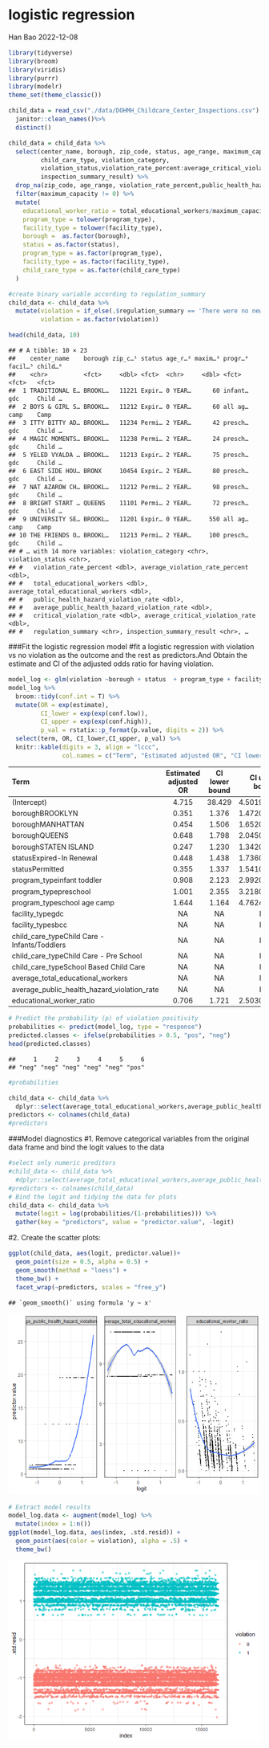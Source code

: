 logistic regression
================
Han Bao
2022-12-08

``` r
library(tidyverse)
library(broom)
library(viridis)
library(purrr)
library(modelr)
theme_set(theme_classic())
```

``` r
child_data = read_csv("./data/DOHMH_Childcare_Center_Inspections.csv") %>%
  janitor::clean_names()%>%
  distinct()
```

``` r
child_data = child_data %>% 
  select(center_name, borough, zip_code, status, age_range, maximum_capacity,program_type, facility_type, 
         child_care_type, violation_category,
         violation_status,violation_rate_percent:average_critical_violation_rate,regulation_summary,
         inspection_summary_result) %>%
  drop_na(zip_code, age_range, violation_rate_percent,public_health_hazard_violation_rate, critical_violation_rate) %>% 
  filter(maximum_capacity != 0) %>% 
  mutate(
    educational_worker_ratio = total_educational_workers/maximum_capacity,
    program_type = tolower(program_type),
    facility_type = tolower(facility_type),
    borough =  as.factor(borough),
    status = as.factor(status),
    program_type = as.factor(program_type),
    facility_type = as.factor(facility_type),
    child_care_type = as.factor(child_care_type)
  )
```

``` r
#create binary variable according to regulation_summary
child_data <- child_data %>%
  mutate(violation = if_else(.$regulation_summary == 'There were no new violations observed at the time of this inspection/visit.','0','1'),
         violation = as.factor(violation))
```

``` r
head(child_data, 10)
```

    ## # A tibble: 10 × 23
    ##    center_name    borough zip_c…¹ status age_r…² maxim…³ progr…⁴ facil…⁵ child…⁶
    ##    <chr>          <fct>     <dbl> <fct>  <chr>     <dbl> <fct>   <fct>   <fct>  
    ##  1 TRADITIONAL E… BROOKL…   11221 Expir… 0 YEAR…      60 infant… gdc     Child …
    ##  2 BOYS & GIRL S… BROOKL…   11212 Expir… 0 YEAR…      60 all ag… camp    Camp   
    ##  3 ITTY BITTY AD… BROOKL…   11234 Permi… 2 YEAR…      42 presch… gdc     Child …
    ##  4 MAGIC MOMENTS… BROOKL…   11238 Permi… 2 YEAR…      24 presch… gdc     Child …
    ##  5 YELED VYALDA … BROOKL…   11213 Expir… 2 YEAR…      75 presch… gdc     Child …
    ##  6 EAST SIDE HOU… BRONX     10454 Expir… 2 YEAR…      80 presch… gdc     Child …
    ##  7 NAT AZAROW CH… BROOKL…   11212 Permi… 2 YEAR…      98 presch… gdc     Child …
    ##  8 BRIGHT START … QUEENS    11101 Permi… 2 YEAR…      72 presch… gdc     Child …
    ##  9 UNIVERSITY SE… BROOKL…   11201 Expir… 0 YEAR…     550 all ag… camp    Camp   
    ## 10 THE FRIENDS O… BROOKL…   11213 Permi… 2 YEAR…     100 presch… gdc     Child …
    ## # … with 14 more variables: violation_category <chr>, violation_status <chr>,
    ## #   violation_rate_percent <dbl>, average_violation_rate_percent <dbl>,
    ## #   total_educational_workers <dbl>, average_total_educational_workers <dbl>,
    ## #   public_health_hazard_violation_rate <dbl>,
    ## #   average_public_health_hazard_violation_rate <dbl>,
    ## #   critical_violation_rate <dbl>, average_critical_violation_rate <dbl>,
    ## #   regulation_summary <chr>, inspection_summary_result <chr>, …

\###Fit the logistic regression model \#fit a logistic regression with
violation vs no violation as the outcome and the rest as predictors.And
Obtain the estimate and CI of the adjusted odds ratio for having
violation.

``` r
model_log <- glm(violation ~borough + status  + program_type + facility_type + child_care_type + average_total_educational_workers+average_public_health_hazard_violation_rate+educational_worker_ratio,data = child_data,family = binomial(link=logit))
model_log %>%
  broom::tidy(conf.int = T) %>% 
  mutate(OR = exp(estimate),
         CI_lower = exp(exp(conf.low)),
         CI_upper = exp(exp(conf.high)),
         p_val = rstatix::p_format(p.value, digits = 2)) %>% 
  select(term, OR, CI_lower,CI_upper, p_val) %>% 
  knitr::kable(digits = 3, align = "lccc", 
               col.names = c("Term", "Estimated adjusted OR", "CI lower bound", "CI upper bound", "p-value"))
```

| Term                                         | Estimated adjusted OR | CI lower bound | CI upper bound | p-value  |
|:---------------------------------------------|:---------------------:|:--------------:|:--------------:|:---------|
| (Intercept)                                  |         4.715         |     38.429     |  4.501930e+02  | \<0.0001 |
| boroughBROOKLYN                              |         0.351         |     1.376      |  1.472000e+00  | \<0.0001 |
| boroughMANHATTAN                             |         0.454         |     1.506      |  1.652000e+00  | \<0.0001 |
| boroughQUEENS                                |         0.648         |     1.798      |  2.045000e+00  | \<0.0001 |
| boroughSTATEN ISLAND                         |         0.247         |     1.230      |  1.342000e+00  | \<0.0001 |
| statusExpired-In Renewal                     |         0.448         |     1.438      |  1.736000e+00  | \<0.0001 |
| statusPermitted                              |         0.355         |     1.337      |  1.541000e+00  | \<0.0001 |
| program_typeinfant toddler                   |         0.908         |     2.123      |  2.992000e+00  | 0.3159   |
| program_typepreschool                        |         1.001         |     2.355      |  3.218000e+00  | 0.9944   |
| program_typeschool age camp                  |         1.644         |     1.164      |  4.762402e+15  | 0.6894   |
| facility_typegdc                             |          NA           |       NA       |       NA       | NA       |
| facility_typesbcc                            |          NA           |       NA       |       NA       | NA       |
| child_care_typeChild Care - Infants/Toddlers |          NA           |       NA       |       NA       | NA       |
| child_care_typeChild Care - Pre School       |          NA           |       NA       |       NA       | NA       |
| child_care_typeSchool Based Child Care       |          NA           |       NA       |       NA       | NA       |
| average_total_educational_workers            |          NA           |       NA       |       NA       | NA       |
| average_public_health_hazard_violation_rate  |          NA           |       NA       |       NA       | NA       |
| educational_worker_ratio                     |         0.706         |     1.721      |  2.503000e+00  | 0.0093   |

``` r
# Predict the probability (p) of violation positivity
probabilities <- predict(model_log, type = "response")
predicted.classes <- ifelse(probabilities > 0.5, "pos", "neg")
head(predicted.classes)
```

    ##     1     2     3     4     5     6 
    ## "neg" "neg" "neg" "neg" "neg" "pos"

``` r
#probabilities
```

``` r
child_data <- child_data %>%
  dplyr::select(average_total_educational_workers,average_public_health_hazard_violation_rate,educational_worker_ratio) 
predictors <- colnames(child_data)
#predictors
```

\###Model diagnostics \#1. Remove categorical variables from the
original data frame and bind the logit values to the data

``` r
#select only numeric preditors
#child_data <- child_data %>%
  #dplyr::select(average_total_educational_workers,average_public_health_hazard_violation_rate,educational_worker_ratio) 
#predictors <- colnames(child_data)
# Bind the logit and tidying the data for plots
child_data <- child_data %>%
  mutate(logit = log(probabilities/(1-probabilities))) %>%
  gather(key = "predictors", value = "predictor.value", -logit)
```

\#2. Create the scatter plots:

``` r
ggplot(child_data, aes(logit, predictor.value))+
  geom_point(size = 0.5, alpha = 0.5) +
  geom_smooth(method = "loess") + 
  theme_bw() + 
  facet_wrap(~predictors, scales = "free_y")
```

    ## `geom_smooth()` using formula 'y ~ x'

![](logistic-regression_files/figure-gfm/unnamed-chunk-9-1.png)<!-- -->

``` r
# Extract model results
model_log.data <- augment(model_log) %>% 
  mutate(index = 1:n()) 
ggplot(model_log.data, aes(index, .std.resid)) + 
  geom_point(aes(color = violation), alpha = .5) +
  theme_bw()
```

![](logistic-regression_files/figure-gfm/unnamed-chunk-10-1.png)<!-- -->
